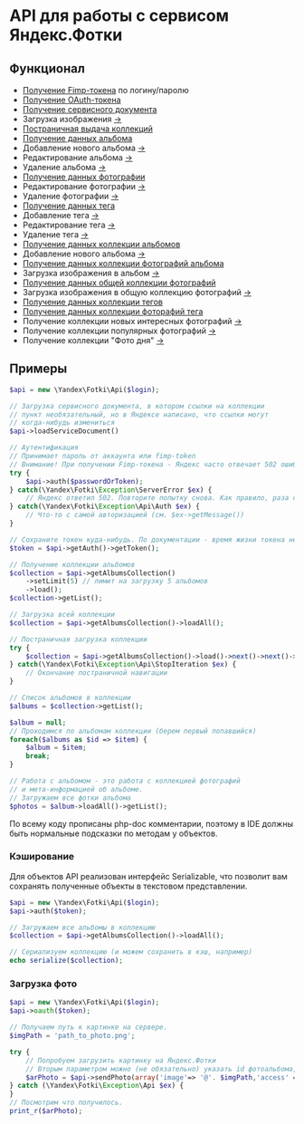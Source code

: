 API для работы с сервисом Яндекс.Фотки
======================================

Функционал
----------
- [Получение Fimp-токена](https://github.com/dmkuznetsov/php-yandex-fotki/wiki/%D0%9F%D0%BE%D0%BB%D1%83%D1%87%D0%B5%D0%BD%D0%B8%D0%B5-Fimp-%D1%82%D0%BE%D0%BA%D0%B5%D0%BD%D0%B0) по логину/паролю
- [Получение OAuth-токена](https://github.com/dmkuznetsov/php-yandex-fotki/wiki/%D0%9F%D0%BE%D0%BB%D1%83%D1%87%D0%B5%D0%BD%D0%B8%D0%B5-OAuth-%D1%82%D0%BE%D0%BA%D0%B5%D0%BD%D0%B0)
- [Получение сервисного документа](https://github.com/dmkuznetsov/php-yandex-fotki/wiki/%D0%9F%D0%BE%D0%BB%D1%83%D1%87%D0%B5%D0%BD%D0%B8%D0%B5-%D1%81%D0%B5%D1%80%D0%B2%D0%B8%D1%81%D0%BD%D0%BE%D0%B3%D0%BE-%D0%B4%D0%BE%D0%BA%D1%83%D0%BC%D0%B5%D0%BD%D1%82%D0%B0)
- Загрузка изображения [->](http://api.yandex.ru/fotki/doc/concepts/add-photo.xml)
- [Постраничная выдача коллекций](https://github.com/dmkuznetsov/php-yandex-fotki/wiki/%D0%9F%D0%BE%D1%81%D1%82%D1%80%D0%B0%D0%BD%D0%B8%D1%87%D0%BD%D0%B0%D1%8F-%D0%B2%D1%8B%D0%B4%D0%B0%D1%87%D0%B0-%D0%BA%D0%BE%D0%BB%D0%BB%D0%B5%D0%BA%D1%86%D0%B8%D0%B9)
- [Получение данных альбома](https://github.com/dmkuznetsov/php-yandex-fotki/wiki/%D0%9F%D0%BE%D0%BB%D1%83%D1%87%D0%B5%D0%BD%D0%B8%D0%B5-%D0%B4%D0%B0%D0%BD%D0%BD%D1%8B%D1%85-%D0%B0%D0%BB%D1%8C%D0%B1%D0%BE%D0%BC%D0%B0)
- Добавление нового альбома [->](http://api.yandex.ru/fotki/doc/operations-ref/albums-create.xml)
- Редактирование альбома [->](http://api.yandex.ru/fotki/doc/operations-ref/album-edit.xml)
- Удаление альбома [->](http://api.yandex.ru/fotki/doc/operations-ref/album-delete.xml)
- [Получение данных фотографии](https://github.com/dmkuznetsov/php-yandex-fotki/wiki/%D0%9F%D0%BE%D0%BB%D1%83%D1%87%D0%B5%D0%BD%D0%B8%D0%B5-%D0%B4%D0%B0%D0%BD%D0%BD%D1%8B%D1%85-%D1%84%D0%BE%D1%82%D0%BE%D0%B3%D1%80%D0%B0%D1%84%D0%B8%D0%B8)
- Редактирование фотографии [->](http://api.yandex.ru/fotki/doc/operations-ref/photo-edit.xml)
- Удаление фотографии [->](http://api.yandex.ru/fotki/doc/operations-ref/photo-delete.xml)
- [Получение данных тега](https://github.com/dmkuznetsov/php-yandex-fotki/wiki/%D0%9F%D0%BE%D0%BB%D1%83%D1%87%D0%B5%D0%BD%D0%B8%D0%B5-%D0%B4%D0%B0%D0%BD%D0%BD%D1%8B%D1%85-%D1%82%D0%B5%D0%B3%D0%B0)
- Добавление тега [->](http://api.yandex.ru/fotki/doc/operations-ref/add-tag.xml)
- Редактирование тега [->](http://api.yandex.ru/fotki/doc/operations-ref/edit-tag.xml)
- Удаление тега [->](http://api.yandex.ru/fotki/doc/operations-ref/delete-tag.xml)
- [Получение данных коллекции альбомов](https://github.com/dmkuznetsov/php-yandex-fotki/wiki/%D0%9F%D0%BE%D0%BB%D1%83%D1%87%D0%B5%D0%BD%D0%B8%D0%B5-%D0%B4%D0%B0%D0%BD%D0%BD%D1%8B%D1%85-%D0%BA%D0%BE%D0%BB%D0%BB%D0%B5%D0%BA%D1%86%D0%B8%D0%B8-%D0%B0%D0%BB%D1%8C%D0%B1%D0%BE%D0%BC%D0%BE%D0%B2)
- Добавление нового альбома [->](http://api.yandex.ru/fotki/doc/operations-ref/albums-collection-create.xml)
- [Получение данных коллекции фотографий альбома](https://github.com/dmkuznetsov/php-yandex-fotki/wiki/%D0%9F%D0%BE%D0%BB%D1%83%D1%87%D0%B5%D0%BD%D0%B8%D0%B5-%D0%B4%D0%B0%D0%BD%D0%BD%D1%8B%D1%85-%D0%BA%D0%BE%D0%BB%D0%BB%D0%B5%D0%BA%D1%86%D0%B8%D0%B8-%D1%84%D0%BE%D1%82%D0%BE%D0%B3%D1%80%D0%B0%D1%84%D0%B8%D0%B9-%D0%B0%D0%BB%D1%8C%D0%B1%D0%BE%D0%BC%D0%B0)
- Загрузка изображения в альбом [->](http://api.yandex.ru/fotki/doc/operations-ref/album-photos-collection-add.xml)
- [Получение данных общей коллекции фотографий](https://github.com/dmkuznetsov/php-yandex-fotki/wiki/%D0%9F%D0%BE%D0%BB%D1%83%D1%87%D0%B5%D0%BD%D0%B8%D0%B5-%D0%B4%D0%B0%D0%BD%D0%BD%D1%8B%D1%85-%D0%BE%D0%B1%D1%89%D0%B5%D0%B9-%D0%BA%D0%BE%D0%BB%D0%BB%D0%B5%D0%BA%D1%86%D0%B8%D0%B8-%D1%84%D0%BE%D1%82%D0%BE%D0%B3%D1%80%D0%B0%D1%84%D0%B8%D0%B9)
- Загрузка изображения в общую коллекцию фотографий [->](http://api.yandex.ru/fotki/doc/operations-ref/all-photos-collection-add.xml)
- [Получение данных коллекции тегов](https://github.com/dmkuznetsov/php-yandex-fotki/wiki/%D0%9F%D0%BE%D0%BB%D1%83%D1%87%D0%B5%D0%BD%D0%B8%D0%B5-%D0%B4%D0%B0%D0%BD%D0%BD%D1%8B%D1%85-%D0%BA%D0%BE%D0%BB%D0%BB%D0%B5%D0%BA%D1%86%D0%B8%D0%B8-%D1%82%D0%B5%D0%B3%D0%BE%D0%B2)
- [Получение данных коллекции фоторафий тега](https://github.com/dmkuznetsov/php-yandex-fotki/wiki/%D0%9F%D0%BE%D0%BB%D1%83%D1%87%D0%B5%D0%BD%D0%B8%D0%B5-%D0%B4%D0%B0%D0%BD%D0%BD%D1%8B%D1%85-%D0%BA%D0%BE%D0%BB%D0%BB%D0%B5%D0%BA%D1%86%D0%B8%D0%B8-%D1%84%D0%BE%D1%82%D0%BE%D1%80%D0%B0%D1%84%D0%B8%D0%B9-%D1%82%D0%B5%D0%B3%D0%B0)
- Получение коллекции новых интересных фотографий [->](http://api.yandex.ru/fotki/doc/operations-ref/interesting-photos-get.xml)
- Получение коллекции популярных фотографий [->](http://api.yandex.ru/fotki/doc/operations-ref/top-photos-get.xml)
- Получение коллекции "Фото дня" [->](http://api.yandex.ru/fotki/doc/operations-ref/day-photos-get.xml)


Примеры
-------

```php
$api = new \Yandex\Fotki\Api($login);

// Загрузка сервисного документа, в котором ссылки на коллекции
// пункт необязательный, но в Яндексе написано, что ссылки могут
// когда-нибудь измениться
$api->loadServiceDocument()

// Аутентификация
// Принимает пароль от аккаунта или fimp-token
// Внимание! При получении Fimp-токена - Яндекс часто отвечает 502 ошибкой
try {
    $api->auth($passwordOrToken);
} catch(\Yandex\Fotki\Exception\ServerError $ex) {
    // Яндекс ответил 502. Повторите попытку снова. Как правило, раза с 5 удается получить токен
} catch(\Yandex\Fotki\Exception\Api\Auth $ex) {
    // Что-то с самой авторизацией (см. $ex->getMessage())
}

// Сохраните токен куда-нибудь. По документации - время жизни токена неограничено
$token = $api->getAuth()->getToken();

// Получение коллекции альбомов
$collection = $api->getAlbumsCollection()
    ->setLimit(5) // лимит на загрузку 5 альбомов
    ->load();
$collection->getList();

// Загрузка всей коллекции
$collection = $api->getAlbumsCollection()->loadAll();

// Постраничная загрузка коллекции
try {
    $collection = $api->getAlbumsCollection()->load()->next()->next()->next();
} catch(\Yandex\Fotki\Exception\Api\StopIteration $ex) {
    // Окончание постраничной навигации
}

// Список альбомов в коллекции
$albums = $collection->getList();

$album = null;
// Проходимся по альбомам коллекции (берем первый попавшийся)
foreach($albums as $id => $item) {
    $album = $item;
    break;
}

// Работа с альбомом - это работа с коллекцией фотографий
// и мета-информацией об альбоме.
// Загружаем все фотки альбома
$photos = $album->loadAll()->getList();
```

По всему коду прописаны php-doc комментарии, поэтому в IDE должны быть нормальные подсказки по методам у объектов.

### Кэширование

Для объектов API реализован интерфейс Serializable, что позволит вам сохранять полученные объекты в текстовом представлении.

```php
$api = new \Yandex\Fotki\Api($login);
$api->auth($token);

// Загружаем все альбомы в коллекцию
$collection = $api->getAlbumsCollection()->loadAll();

// Сериализуем коллекцию (и можем сохранить в кэш, например)
echo serialize($collection);
```

### Загрузка фото
```php
$api = new \Yandex\Fotki\Api($login);
$api->oauth($token);

// Получаем путь к картинке на сервере.
$imgPath = 'path_to_photo.png';

try {
    // Попробуем загрузить картинку на Яндекс.Фотки
    // Вторым параметром можно (не обязательно) указать id фотоальбома, в который должна попасть фотка
    $arPhoto = $api->sendPhoto(array('image'=> '@'. $imgPath,'access' => 'public'), 479011);
} catch (\Yandex\Fotki\Exception\Api $ex) {
}
// Посмотрим что получилось.
print_r($arPhoto);
```